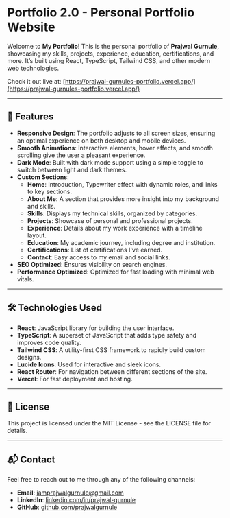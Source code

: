 # Portfolio 2.0 - Personal Portfolio Website

Welcome to **My Portfolio**! This is the personal portfolio of **Prajwal Gurnule**, showcasing my skills, projects, experience, education, certifications, and more. It’s built using React, TypeScript, Tailwind CSS, and other modern web technologies. 

Check it out live at: [https://prajwal-gurnules-portfolio.vercel.app/](https://prajwal-gurnules-portfolio.vercel.app/)

---

## 🚀 Features

- **Responsive Design**: The portfolio adjusts to all screen sizes, ensuring an optimal experience on both desktop and mobile devices.
- **Smooth Animations**: Interactive elements, hover effects, and smooth scrolling give the user a pleasant experience.
- **Dark Mode**: Built with dark mode support using a simple toggle to switch between light and dark themes.
- **Custom Sections**:
  - **Home**: Introduction, Typewriter effect with dynamic roles, and links to key sections.
  - **About Me**: A section that provides more insight into my background and skills.
  - **Skills**: Displays my technical skills, organized by categories.
  - **Projects**: Showcase of personal and professional projects.
  - **Experience**: Details about my work experience with a timeline layout.
  - **Education**: My academic journey, including degree and institution.
  - **Certifications**: List of certifications I've earned.
  - **Contact**: Easy access to my email and social links.
- **SEO Optimized**: Ensures visibility on search engines.
- **Performance Optimized**: Optimized for fast loading with minimal web vitals.

---

## 🛠 Technologies Used

- **React**: JavaScript library for building the user interface.
- **TypeScript**: A superset of JavaScript that adds type safety and improves code quality.
- **Tailwind CSS**: A utility-first CSS framework to rapidly build custom designs.
- **Lucide Icons**: Used for interactive and sleek icons.
- **React Router**: For navigation between different sections of the site.
- **Vercel**: For fast deployment and hosting.

---


## 📜 License

This project is licensed under the MIT License - see the LICENSE file for details.

---

## 📬 Contact

Feel free to reach out to me through any of the following channels:

- **Email**: [iamprajwalgurnule@gmail.com](mailto:iamprajwalgurnule@gmail.com)
- **LinkedIn**: [linkedin.com/in/prajwal-gurnule](https://linkedin.com/in/prajwal-gurnule)
- **GitHub**: [github.com/prajwalgurnule](https://github.com/prajwalgurnule)
